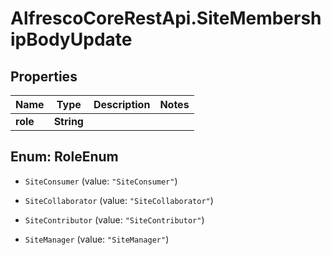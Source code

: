 # AlfrescoCoreRestApi.SiteMembershipBodyUpdate

## Properties
Name | Type | Description | Notes
------------ | ------------- | ------------- | -------------
**role** | **String** |  | 


<a name="RoleEnum"></a>
## Enum: RoleEnum


* `SiteConsumer` (value: `"SiteConsumer"`)

* `SiteCollaborator` (value: `"SiteCollaborator"`)

* `SiteContributor` (value: `"SiteContributor"`)

* `SiteManager` (value: `"SiteManager"`)




